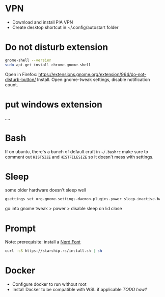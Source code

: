 # VPN

- Download and install PIA VPN
- Create desktop shortcut in ~/.config/autostart folder

# Do not disturb extension

```sh
gnome-shell --version
sudo apt-get install chrome-gnome-shell
```

Open in Firefox:
https://extensions.gnome.org/extension/964/do-not-disturb-button/ Install. Open
gnome-tweak settings, disable notification count.

# put windows extension

....

# Bash

If on ubuntu, there's a bunch of default cruft in `~/.bashrc` make sure to
comment out `HISTSIZE` and `HISTFILESIZE` so it doesn't mess with settings.

# Sleep

some older hardware doesn't sleep well

```sh
gsettings set org.gnome.settings-daemon.plugins.power sleep-inactive-battery-type "nothing"
```

go into gnome tweak > power > disable sleep on lid close

# Prompt

Note: prerequisite: install a [Nerd Font](https://www.nerdfonts.com/)

```sh
curl -sS https://starship.rs/install.sh | sh
```

# Docker

- Configure docker to run without root
- Install Docker to be compatible with WSL if applicable _TODO how?_
